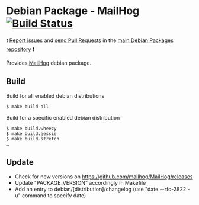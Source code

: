 # Debian Package - MailHog [![Build Status](https://travis-ci.org/manala/debian-package-mailhog.svg?branch=master)](https://travis-ci.org/manala/debian-package-mailhog)

:exclamation: [Report issues](https://github.com/manala/debian-packages/issues) and [send Pull Requests](https://github.com/manala/debian-packages/pulls) in the [main Debian Packages repository](https://github.com/manala/debian-packages) :exclamation:

Provides [MailHog](https://github.com/mailhog/MailHog) debian package.

## Build

Build for all enabled debian distributions

```
$ make build-all
```

Build for a specific enabled debian distribution

```
$ make build.wheezy
$ make build.jessie
$ make build.stretch
…
```

## Update

* Check for new versions on https://github.com/mailhog/MailHog/releases
* Update "PACKAGE_VERSION" accordingly in Makefile
* Add an entry to debian/[distribution]/changelog (use "date --rfc-2822 -u" command to specify date)
